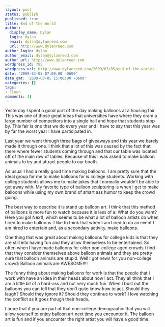 ```yaml
---
layout: post
status: publish
published: true
title: End of the World
author:
  display_name: Dylan
  login: dylan
  email: dylan@dylanreed.com
  url: http://www.dylanreed.com
author_login: dylan
author_email: dylan@dylanreed.com
author_url: http://www.dylanreed.com
wordpress_id: 785
wordpress_url: http://www.dylanreed.com/2009/03/05/end-of-the-world/
date: '2009-03-05 07:00:00 -0600'
date_gmt: '2009-03-05 15:00:00 -0600'
categories: []
tags:
- Clown
comments: []
---
```

<p>Yesterday I spent a good part of the day making balloons at a housing fair. This was one of those great ideas that universities have where they cram a large number of competitors into a single hall and hope that students stop by. This fair is one that we do every year and I have to say that this year was by far the worst year I have participated in. </p>
<p>Last year we went through three bags of giveaways and this year we barely made it through one. I think that a lot of this was caused by the fact that there where fewer students coming through and that our table was located off of the main row of tables. Because of this I was asked to make balloon animals to try and attract people to our booth. </p>
<p>As usual I had a really good time making balloons. I am pretty sure that the ideal group for me to make balloons for is college students. Working with college students allows me to make jokes that I normally wouldn&rsquo;t be able to get away with. My favorite type of balloon sculpturing is when I get to make balloons while using my own brand of smart ass humor to keep the crowd going. </p>
<p>The best way to describe it is stand up balloon art. I think that this method of balloons is more fun to watch because it is less of a: What do you want? Here you go! Next!, which seems to be what a lot of balloon artists do when hired to make balloons. I like to think that when I am hired to do an event I am hired to entertain and, as a secondary activity, make balloons. </p>
<p>One thing that was great about making balloons for college kids is that they are still into having fun and they allow themselves to be entertained. So often when I have made balloons for older non-college aged crowds I find that they consider themselves above balloon animals and they are pretty sure that balloon animals are stupid. Well I got news for you non-college crowd: Balloon animals are AWESOME!!!!</p>
<p>The funny thing about making balloons for work is that the people that I work with have an idea in their heads about how I act. They all think that I am a little bit of a hard-ass and not very much fun. When I bust out the balloons you can tell that they don&rsquo;t quite know how to act. Should they laugh? Should they ignore it? Should they continue to work? I love watching the conflict as it goes though their heads. </p>
<p>I hope that if you are part of that non-college demographic that you will allow yourself to enjoy balloon art next time you encounter it. The balloon art is fun and if you encounter the right artist you will have a good time.</p></p>
